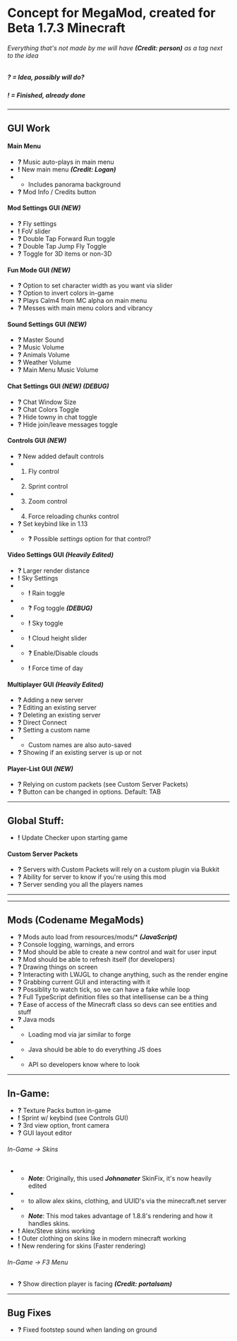 # Concept for MegaMod, created for Beta 1.7.3 Minecraft
###### Everything that's not made by me will have ***(Credit: person)*** as a tag next to the idea
##### ? = _Idea, possibly will do?_
##### ! = _Finished, already done_
___

## GUI Work
#### Main Menu
* **?** Music auto-plays in main menu
* **!** New main menu ***(Credit: Logan)***
* * Includes panorama background
* **?** Mod Info / Credits button
#### Mod Settings GUI ***(NEW)***
* **?** Fly settings
* **!** FoV slider
* **?** Double Tap Forward Run toggle
* **?** Double Tap Jump Fly Toggle
* **?** Toggle for 3D items or non-3D
#### Fun Mode GUI ***(NEW)***
* **?** Option to set character width as you want via slider
* **?** Option to invert colors in-game
* **?** Plays Calm4 from MC alpha on main menu
* **?** Messes with main menu colors and vibrancy
#### Sound Settings GUI ***(NEW)***
* **?** Master Sound
* **?** Music Volume
* **?** Animals Volume
* **?** Weather Volume
* **?** Main Menu Music Volume
#### Chat Settings GUI ***(NEW) (DEBUG)***
* **?** Chat Window Size
* **?** Chat Colors Toggle
* **?** Hide towny in chat toggle
* **?** Hide join/leave messages toggle
#### Controls GUI ***(NEW)***
* **?** New added default controls
* 1. Fly control
* 2. Sprint control
* 3. Zoom control
* 4. Force reloading chunks control
* **?** Set keybind like in 1.13
* * **?** Possible *settings* option for that control?
#### Video Settings GUI ***(Heavily Edited)***
* **?** Larger render distance
* **!** Sky Settings
* * **!** Rain toggle
* * **?** Fog toggle ***(DEBUG)***
* * **!** Sky toggle
* * **!** Cloud height slider
* * **?** Enable/Disable clouds
* * **!** Force time of day
#### Multiplayer GUI ***(Heavily Edited)***
* **?** Adding a new server
* **?** Editing an existing server
* **?** Deleting an existing server
* **?** Direct Connect
* **?** Setting a custom name
* * Custom names are also auto-saved
* **?** Showing if an existing server is up or not
#### Player-List GUI ***(NEW)***
* **?** Relying on custom packets (see Custom Server Packets)
* **?** Button can be changed in options. Default: TAB

___

## Global Stuff:
* **!** Update Checker upon starting game

#### Custom Server Packets
* **?** Servers with Custom Packets will rely on a custom plugin via Bukkit
* **?** Ability for server to know if you're using this mod
* **?** Server sending you all the players names

___



___

## Mods (Codename MegaMods)
* **?** Mods auto load from resources/mods/* ***(JavaScript)***
* **?** Console logging, warnings, and errors
* **?** Mod should be able to create a new control and wait for user input
* **?** Mod should be able to refresh itself (for developers)
* **?** Drawing things on screen
* **?** Interacting with LWJGL to change anything, such as the render engine
* **?** Grabbing current GUI and interacting with it
* **?** Possiblity to watch tick, so we can have a fake while loop
* **?** Full TypeScript definition files so that intellisense can be a thing
* **?** Ease of access of the Minecraft class so devs can see entities and stuff
* **?** Java mods
* * Loading mod via jar similar to forge
* * Java should be able to do everything JS does
* * API so developers know where to look

___

## In-Game:
* **?** Texture Packs button in-game
* **!** Sprint w/ keybind (see Controls GUI)
* **?** 3rd view option, front camera
* **?** GUI layout editor
###### In-Game -> Skins
* * ___Note___: Originally, this used ***Johnanater*** SkinFix, it's now heavily edited
* * to allow alex skins, clothing, and UUID's via the minecraft.net server
* * ___Note___: This mod takes advantage of 1.8.8's rendering and how it handles skins.
* **!** Alex/Steve skins working
* **!** Outer clothing on skins like in modern minecraft working
* **!** New rendering for skins (Faster rendering)
###### In-Game -> F3 Menu
* **?** Show direction player is facing ***(Credit: portalsam)***

___

## Bug Fixes
* **?** Fixed footstep sound when landing on ground

